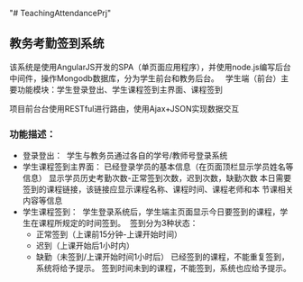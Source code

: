 "# TeachingAttendancePrj"
## 教务考勤签到系统 ##
该系统是使用AngularJS开发的SPA（单页面应用程序），并使用node.js编写后台中间件，操作Mongodb数据库，分为学生前台和教务后台。  
学生端（前台）主要功能模块：学生登录登出、学生课程签到主界面、课程签到

项目前台台使用RESTful进行路由，使用Ajax+JSON实现数据交互

### 功能描述：
- 登录登出：
  学生与教务员通过各自的学号/教师号登录系统
- 学生课程签到主界面：
   已经登录学员的基本信息（在页面顶栏显示学员姓名等信息）
   显示学员历史考勤次数-正常签到次数，迟到次数，缺勤次数
   本日需要签到的课程链接，该链接应显示课程名称、课程时间、课程老师和本
   节课相关内容等信息
- 学生课程签到：
  学生登录系统后，学生端主页面显示今日要签到的课程，学生在课程所规定的时间签到。
  签到分为3种状态：  
    - 正常签到（上课前15分钟-上课开始时间）
    - 迟到（上课开始后1小时内）
    - 缺勤（未签到/上课开始时间1小时后）
   已经签到的课程，不能重复签到，系统将给予提示。
   签到时间未到的课程，不能签到，系统也应给予提示。
